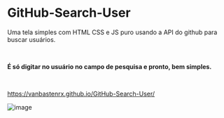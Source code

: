 # GitHub-Search-User
Uma tela simples com HTML CSS e JS puro usando a API do github para buscar usuários.

<br>

<strong>É só digitar no usuário no campo de pesquisa e pronto, bem simples.</strong>

<br>

https://vanbastenrx.github.io/GitHub-Search-User/
<br>

![image](https://user-images.githubusercontent.com/77644858/183771862-13db4d5f-4787-438a-8683-174e861eef4d.png)
